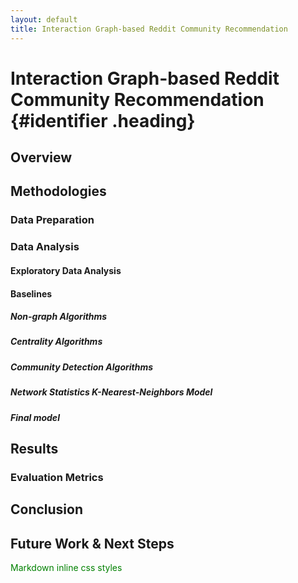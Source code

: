 ```yaml
---
layout: default
title: Interaction Graph-based Reddit Community Recommendation
---
```

<style>
.heading {
    color: red;
    font-family: Verdana sans-serif;
    color: rgb(255, 69, 0);
}
</style>
# Interaction Graph-based Reddit Community Recommendation {#identifier .heading}
## Overview

## Methodologies
### Data Preparation

### Data Analysis

#### Exploratory Data Analysis

#### Baselines

##### Non-graph Algorithms

##### Centrality Algorithms

##### Community Detection Algorithms

##### Network Statistics K-Nearest-Neighbors Model

##### Final model

## Results

### Evaluation Metrics

## Conclusion

## Future Work & Next Steps

<div style="color:green">
    Markdown inline css styles
</div>

